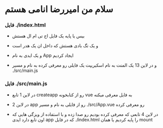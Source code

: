# سلام من امیررضا انامی هستم

### فایل  ./index.html

- بیس یا پایه یک فایل اج تی ام ال هستش 

- و یک تگ بادی هستش که داخل ان یک هدر است

- و یک ایدی به نام App ایجاد کردیم

- و در لاین 13 یک المنت به نام اسکیریپت یک فایلی رو معرفی کرده به نام و مسیر ./src/main.js

### فایل ./src/main.js

-  در لاین 1 تابع createapp رو از کتابخونه vue به فایل معرفی میکنه

- در لاین 2 app رو از فایلی به نام و مسیر ./src/App.vue رو معرفی کرده 

- در لاین 4 تابعی که معرفی کرده بودیم رو صدا زده و با استفاده از ویزگی هایی که اون تابع دارد ایدی app که در فایل ./index.html را پایه کردیم یا همان mount